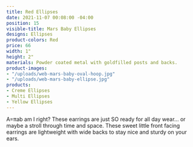 ```yaml
---
title: Red Ellipses
date: 2021-11-07 00:08:00 -04:00
position: 15
visible-title: Mars Baby Ellipses
designs: Ellipses
product-colors: Red
price: 66
width: 1"
height: 2"
materials: Powder coated metal with goldfilled posts and backs.
product-images:
- "/uploads/web-mars-baby-oval-hoop.jpg"
- "/uploads/web-mars-baby-ellipse.jpg"
products:
- Creme Ellipses
- Multi Ellipses
- Yellow Ellipses
---
```


A=πab am I right? These earrings are just SO ready for all day wear... or maybe a stroll through time and space. These sweet little front facing earrings are lightweight with wide backs to stay nice and sturdy on your ears. 